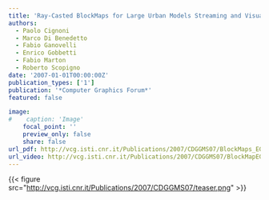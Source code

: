 ```yaml
---
title: 'Ray-Casted BlockMaps for Large Urban Models Streaming and Visualization'
authors:
  - Paolo Cignoni
  - Marco Di Benedetto
  - Fabio Ganovelli
  - Enrico Gobbetti
  - Fabio Marton
  - Roberto Scopigno
date: '2007-01-01T00:00:00Z'
publication_types: ['1']
publication: '*Computer Graphics Forum*'
featured: false

image:
#    caption: 'Image'
    focal_point: ''
    preview_only: false
    share: false
url_pdf: http://vcg.isti.cnr.it/Publications/2007/CDGGMS07/BlockMaps_EG07.pdf
url_video: http://vcg.isti.cnr.it/Publications/2007/CDGGMS07/BlockMapEG.avi
---
```

{{< figure src="http://vcg.isti.cnr.it/Publications/2007/CDGGMS07/teaser.png" >}}
